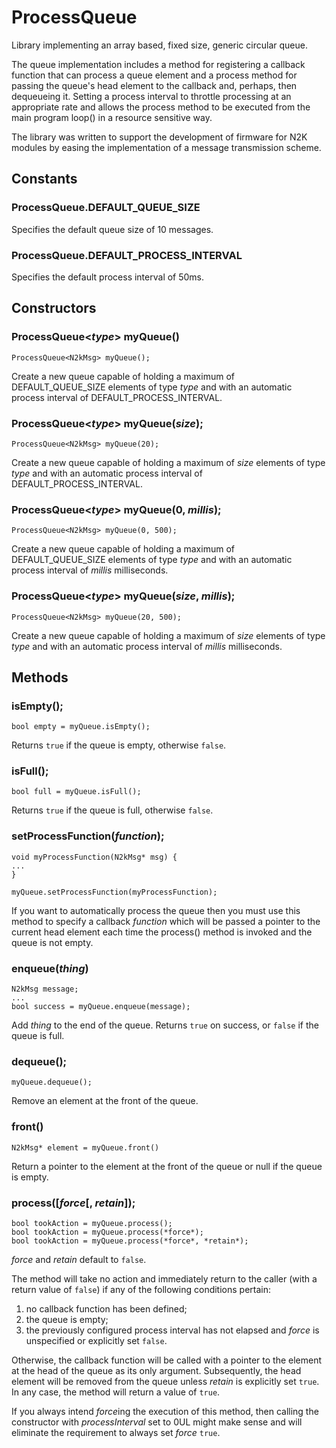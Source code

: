# ProcessQueue

Library implementing an array based, fixed size, generic circular queue.

The queue implementation includes a method for registering a callback
function that can process a queue element and a process method for
passing the queue's head element to the callback and, perhaps, then
dequeueing it. Setting a process interval to throttle processing at an
appropriate rate and allows the process method to be executed from the
main program loop() in a resource sensitive way.

The library was written to support the development of firmware for N2K
modules by easing the implementation of a message transmission scheme. 

## Constants

### ProcessQueue.DEFAULT_QUEUE_SIZE
Specifies the default queue size of 10 messages.

### ProcessQueue.DEFAULT_PROCESS_INTERVAL
Specifies the default process interval of 50ms.

## Constructors

### ProcessQueue<*type*> myQueue()
```
ProcessQueue<N2kMsg> myQueue();
```
Create a new queue capable of holding a maximum of DEFAULT_QUEUE_SIZE
elements of type *type* and with an automatic process interval of
DEFAULT_PROCESS_INTERVAL.

### ProcessQueue<*type*> myQueue(*size*);
```
ProcessQueue<N2kMsg> myQueue(20);
```
Create a new queue capable of holding a maximum of *size* elements of
type *type* and with an automatic process interval of
DEFAULT_PROCESS_INTERVAL.

### ProcessQueue<*type*> myQueue(0, *millis*);
```
ProcessQueue<N2kMsg> myQueue(0, 500);
```
Create a new queue capable of holding a maximum of DEFAULT_QUEUE_SIZE
elements of type *type* and with an automatic process interval of
*millis* milliseconds.

### ProcessQueue<*type*> myQueue(*size*, *millis*);
```
ProcessQueue<N2kMsg> myQueue(20, 500);
```
Create a new queue capable of holding a maximum of *size* elements of
type *type* and with an automatic process interval of *millis*
milliseconds. 

## Methods

### isEmpty();
```
bool empty = myQueue.isEmpty();
```
Returns ```true``` if the queue is empty, otherwise ```false```.

### isFull();
```
bool full = myQueue.isFull();
```
Returns ```true``` if the queue is full, otherwise ```false```.

### setProcessFunction(*function*);
```
void myProcessFunction(N2kMsg* msg) {
...
}

myQueue.setProcessFunction(myProcessFunction);
```
If you want to automatically process the queue then you must use this
method to specify a callback *function* which will be passed a pointer
to the current head element each time the process() method is invoked
and the queue is not empty.

### enqueue(*thing*)
```
N2kMsg message;
...
bool success = myQueue.enqueue(message);
```
Add *thing* to the end of the queue. Returns ```true``` on success, or
```false``` if the queue is full.

### dequeue();
```
myQueue.dequeue();
```
Remove an element at the front of the queue.

### front()
```
N2kMsg* element = myQueue.front()
```
Return a pointer to the element at the front of the queue or null if the
queue is empty.

### process([*force*[, *retain*]);
```
bool tookAction = myQueue.process();
bool tookAction = myQueue.process(*force*);
bool tookAction = myQueue.process(*force*, *retain*);
```
*force* and *retain* default to ```false```.

The method will take no action and immediately return to the caller (with
a return value of ```false```) if any of the following conditions pertain:
1. no callback function has been defined;
2. the queue is empty;
3. the previously configured process interval has not elapsed and *force*
   is unspecified or explicitly set ```false```. 

Otherwise, the callback function will be called with a pointer to the
element at the head of the queue as its only argument.  Subsequently, the
head element will be removed from the queue unless *retain* is explicitly
set ```true```. In any case, the method will return a value of ```true```.

If you always intend *force*ing the execution of this method, then
calling the constructor with *processInterval* set to 0UL might make
sense and will eliminate the requirement to always set *force* ```true```.

